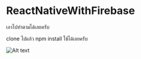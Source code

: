 # ReactNativeWithFirebase

เอาไปทำตามได้เลยครับ

clone ไปแล้ว npm install ใช้ได้เลยครับ

![Alt text](./screenshot/demo.jpg?raw=true "Demo")
